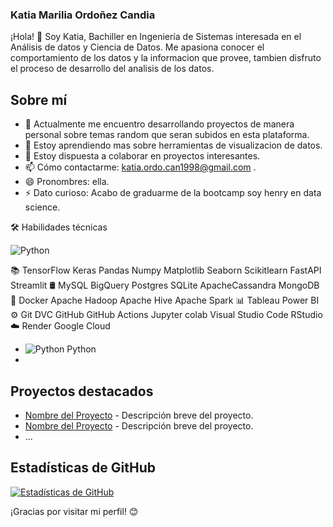 ### Katia Marilia Ordoñez Candia

¡Hola! 👋 Soy Katia, Bachiller en Ingeniería de Sistemas interesada en el Análisis de datos y Ciencia de Datos. Me apasiona conocer el comportamiento de los datos y la informacion que provee, tambien disfruto el proceso de desarrollo del analisis de los datos.

## Sobre mí

- 🔭 Actualmente me encuentro desarrollando proyectos de manera personal sobre temas random que seran subidos en esta plataforma.
- 🌱 Estoy aprendiendo mas sobre herramientas de visualizacion de datos.
- 👯 Estoy dispuesta a colaborar en proyectos interesantes.
- 📫 Cómo contactarme: katia.ordo.can1998@gmail.com .
- 😄 Pronombres: ella.
- ⚡ Dato curioso: Acabo de graduarme de la bootcamp soy henry en data science.

🛠  Habilidades técnicas

<img src="https://upload.wikimedia.org/wikipedia/commons/thumb/c/c3/Python-logo-notext.svg/100px-Python-logo-notext.svg.png" alt="Python" style="vertical-align: middle;">


📚   TensorFlow Keras Pandas Numpy Matplotlib Seaborn Scikitlearn FastAPI Streamlit
🛢   MySQL BigQuery Postgres SQLite ApacheCassandra MongoDB
🔧   Docker Apache Hadoop Apache Hive Apache Spark
📊   Tableau Power BI
⚙️   Git DVC GitHub GitHub Actions Jupyter colab Visual Studio Code RStudio
☁️   Render Google Cloud

- ![Python](https://upload.wikimedia.org/wikipedia/commons/thumb/c/c3/Python-logo-notext.svg/240px-Python-logo-notext.svg.png) Python
- 

## Proyectos destacados

- [Nombre del Proyecto](enlace-al-proyecto) - Descripción breve del proyecto.
- [Nombre del Proyecto](enlace-al-proyecto) - Descripción breve del proyecto.
- ...

## Estadísticas de GitHub

[![Estadísticas de GitHub](https://github-readme-stats.vercel.app/api?username=TuUsuario&show_icons=true&theme=radical)](https://github.com/TuUsuario)

¡Gracias por visitar mi perfil! 😊
